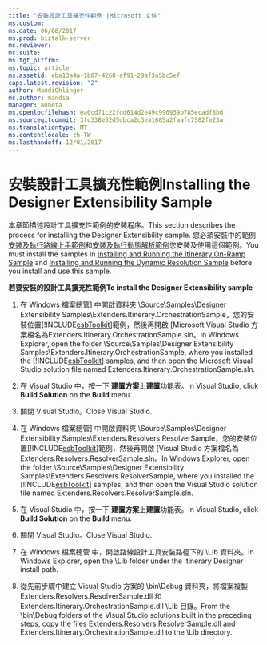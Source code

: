 ```yaml
---
title: "安裝設計工具擴充性範例 |Microsoft 文件"
ms.custom: 
ms.date: 06/08/2017
ms.prod: biztalk-server
ms.reviewer: 
ms.suite: 
ms.tgt_pltfrm: 
ms.topic: article
ms.assetid: eba13a4a-1b87-4268-af91-29af3a5bc5ef
caps.latest.revision: "2"
author: MandiOhlinger
ms.author: mandia
manager: anneta
ms.openlocfilehash: ea0cd71c22fdd614d2e49c996939b785ecadf8bd
ms.sourcegitcommit: 3fc338e52d5dbca2c3ea1685a2faafc7582fe23a
ms.translationtype: MT
ms.contentlocale: zh-TW
ms.lasthandoff: 12/01/2017
---
```

# <a name="installing-the-designer-extensibility-sample"></a><span data-ttu-id="227a1-102">安裝設計工具擴充性範例</span><span class="sxs-lookup"><span data-stu-id="227a1-102">Installing the Designer Extensibility Sample</span></span>
<span data-ttu-id="227a1-103">本章節描述設計工具擴充性範例的安裝程序。</span><span class="sxs-lookup"><span data-stu-id="227a1-103">This section describes the process for installing the Designer Extensibility sample.</span></span> <span data-ttu-id="227a1-104">您必須安裝中的範例[安裝及執行路線上手範例](../esb-toolkit/installing-and-running-the-itinerary-on-ramp-sample.md)和[安裝及執行動態解析範例](../esb-toolkit/installing-and-running-the-dynamic-resolution-sample.md)您安裝及使用這個範例。</span><span class="sxs-lookup"><span data-stu-id="227a1-104">You must install the samples in [Installing and Running the Itinerary On-Ramp Sample](../esb-toolkit/installing-and-running-the-itinerary-on-ramp-sample.md) and [Installing and Running the Dynamic Resolution Sample](../esb-toolkit/installing-and-running-the-dynamic-resolution-sample.md) before you install and use this sample.</span></span>  
  
 <span data-ttu-id="227a1-105">**若要安裝的設計工具擴充性範例**</span><span class="sxs-lookup"><span data-stu-id="227a1-105">**To install the Designer Extensibility sample**</span></span>  
  
1.  <span data-ttu-id="227a1-106">在 Windows 檔案總管] 中開啟資料夾 \Source\Samples\Designer Extensibility Samples\Extenders.Itinerary.OrchestrationSample，您的安裝位置[!INCLUDE[esbToolkit](../includes/esbtoolkit-md.md)]範例，然後再開啟 [Microsoft Visual Studio 方案檔名為Extenders.Itinerary.OrchestrationSample.sln。</span><span class="sxs-lookup"><span data-stu-id="227a1-106">In Windows Explorer, open the folder \Source\Samples\Designer Extensibility Samples\Extenders.Itinerary.OrchestrationSample, where you installed the [!INCLUDE[esbToolkit](../includes/esbtoolkit-md.md)] samples, and then open the Microsoft Visual Studio solution file named Extenders.Itinerary.OrchestrationSample.sln.</span></span>  
  
2.  <span data-ttu-id="227a1-107">在 Visual Studio 中，按一下 **建置方案**上**建置**功能表。</span><span class="sxs-lookup"><span data-stu-id="227a1-107">In Visual Studio, click **Build Solution** on the **Build** menu.</span></span>  
  
3.  <span data-ttu-id="227a1-108">關閉 Visual Studio。</span><span class="sxs-lookup"><span data-stu-id="227a1-108">Close Visual Studio.</span></span>  
  
4.  <span data-ttu-id="227a1-109">在 Windows 檔案總管] 中開啟資料夾 \Source\Samples\Designer Extensibility Samples\Extenders.Resolvers.ResolverSample，您的安裝位置[!INCLUDE[esbToolkit](../includes/esbtoolkit-md.md)]範例，然後再開啟 [Visual Studio 方案檔名為Extenders.Resolvers.ResolverSample.sln。</span><span class="sxs-lookup"><span data-stu-id="227a1-109">In Windows Explorer, open the folder \Source\Samples\Designer Extensibility Samples\Extenders.Resolvers.ResolverSample, where you installed the [!INCLUDE[esbToolkit](../includes/esbtoolkit-md.md)] samples, and then open the Visual Studio solution file named Extenders.Resolvers.ResolverSample.sln.</span></span>  
  
5.  <span data-ttu-id="227a1-110">在 Visual Studio 中，按一下 **建置方案**上**建置**功能表。</span><span class="sxs-lookup"><span data-stu-id="227a1-110">In Visual Studio, click **Build Solution** on the **Build** menu.</span></span>  
  
6.  <span data-ttu-id="227a1-111">關閉 Visual Studio。</span><span class="sxs-lookup"><span data-stu-id="227a1-111">Close Visual Studio.</span></span>  
  
7.  <span data-ttu-id="227a1-112">在 Windows 檔案總管 中，開啟路線設計工具安裝路徑下的 \Lib 資料夾。</span><span class="sxs-lookup"><span data-stu-id="227a1-112">In Windows Explorer, open the \Lib folder under the Itinerary Designer install path.</span></span>  
  
8.  <span data-ttu-id="227a1-113">從先前步驟中建立 Visual Studio 方案的 \bin\Debug 資料夾，將檔案複製 Extenders.Resolvers.ResolverSample.dll 和 Extenders.Itinerary.OrchestrationSample.dll \Lib 目錄。</span><span class="sxs-lookup"><span data-stu-id="227a1-113">From the \bin\Debug folders of the Visual Studio solutions built in the preceding steps, copy the files Extenders.Resolvers.ResolverSample.dll and Extenders.Itinerary.OrchestrationSample.dll to the \Lib directory.</span></span>